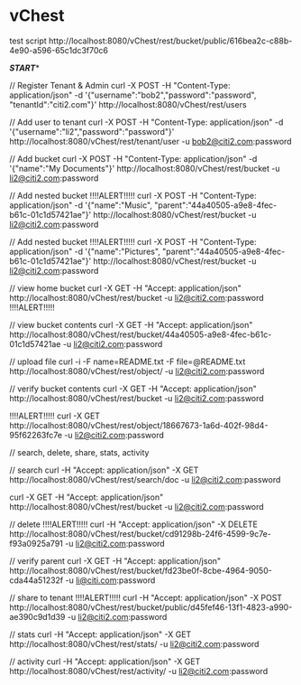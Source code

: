 vChest
======

test script
http://localhost:8080/vChest/rest/bucket/public/616bea2c-c88b-4e90-a596-65c1dc3f70c6

***START****

// Register Tenant & Admin
curl -X POST -H "Content-Type: application/json" -d '{"username":"bob2","password":"password", "tenantId":"citi2.com"}' http://localhost:8080/vChest/rest/users

// Add user to tenant
curl -X POST -H "Content-Type: application/json" -d '{"username":"li2","password":"password"}' http://localhost:8080/vChest/rest/tenant/user -u bob2@citi2.com:password

// Add bucket
curl -X POST -H "Content-Type: application/json" -d '{"name":"My Documents"}' http://localhost:8080/vChest/rest/bucket -u li2@citi2.com:password

// Add nested bucket
!!!!ALERT!!!!!
curl -X POST -H "Content-Type: application/json" -d '{"name":"Music", "parent":"44a40505-a9e8-4fec-b61c-01c1d57421ae"}' http://localhost:8080/vChest/rest/bucket -u li2@citi2.com:password

// Add nested bucket
!!!!ALERT!!!!!
curl -X POST -H "Content-Type: application/json" -d '{"name":"Pictures", "parent":"44a40505-a9e8-4fec-b61c-01c1d57421ae"}' http://localhost:8080/vChest/rest/bucket -u li2@citi2.com:password

// view home bucket
curl -X GET -H "Accept: application/json" http://localhost:8080/vChest/rest/bucket -u li2@citi2.com:password
!!!!ALERT!!!!!

// view bucket contents
curl -X GET -H "Accept: application/json" http://localhost:8080/vChest/rest/bucket/44a40505-a9e8-4fec-b61c-01c1d57421ae -u li2@citi2.com:password

// upload file
curl -i -F name=README.txt -F file=@README.txt http://localhost:8080/vChest/rest/object/ -u li2@citi2.com:password

// verify bucket contents
curl -X GET -H "Accept: application/json" http://localhost:8080/vChest/rest/bucket -u li2@citi2.com:password

!!!!ALERT!!!!!
curl -X GET http://localhost:8080/vChest/rest/object/18667673-1a6d-402f-98d4-95f62263fc7e -u li2@citi2.com:password

// search, delete, share, stats, activity

// search
curl -H "Accept: application/json" -X GET http://localhost:8080/vChest/rest/search/doc -u li2@citi2.com:password

curl -X GET -H "Accept: application/json" http://localhost:8080/vChest/rest/bucket -u li2@citi2.com:password

// delete
!!!!ALERT!!!!!
curl -H "Accept: application/json" -X DELETE http://localhost:8080/vChest/rest/bucket/cd91298b-24f6-4599-9c7e-f93a0925a791 -u li2@citi2.com:password

// verify parent
curl -X GET -H "Accept: application/json" http://localhost:8080/vChest/rest/bucket/fd23be0f-8cbe-4964-9050-cda44a51232f -u li@citi.com:password

// share to tenant
!!!!ALERT!!!!!
curl -H "Accept: application/json" -X POST http://localhost:8080/vChest/rest/bucket/public/d45fef46-13f1-4823-a990-ae390c9d1d39 -u li2@citi2.com:password

// stats
curl -H "Accept: application/json" -X GET http://localhost:8080/vChest/rest/stats/ -u li2@citi2.com:password

// activity
curl -H "Accept: application/json" -X GET http://localhost:8080/vChest/rest/activity/ -u li2@citi2.com:password
